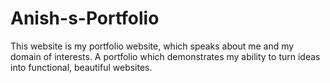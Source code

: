 # Anish-s-Portfolio
This website is my portfolio website, which speaks about me and my domain of interests. A portfolio which demonstrates my ability to turn ideas into functional, beautiful websites.
